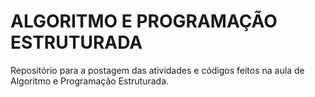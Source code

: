 # ALGORITMO E PROGRAMAÇÃO ESTRUTURADA

Repositório para a postagem das atividades e códigos feitos na aula de Algoritmo e Programação Estruturada.
